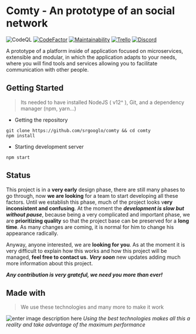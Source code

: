 
# Comty - An prototype of an social network
![CodeQL](https://github.com/srgooglo/comty/workflows/CodeQL/badge.svg?branch=master)
[![CodeFactor](https://www.codefactor.io/repository/github/srgooglo/comty/badge)](https://www.codefactor.io/repository/github/srgooglo/comty)
[![Maintainability](https://api.codeclimate.com/v1/badges/f89a278695d0a1301fe5/maintainability)](https://codeclimate.com/github/srgooglo/comty/maintainability)
[![Trello](https://img.shields.io/badge/Trello-Join%20dashboard-blue)](https://trello.com/invite/b/UbwvlG1I/2bc02725b9b210d2e9e9a82c5040b895/comty-development)
[![Discord](https://img.shields.io/badge/dynamic/json?color=blue&label=Discord&query=name&url=https%3A%2F%2Fdiscord.com%2Fapi%2Fguilds%2F769176303978938389%2Fwidget.json)](https://discord.gg/NmnJexe)

A prototype of a platform inside of application focused on microservices, extensible and modular, in which the application adapts to your needs, where you will find tools and services allowing you to facilitate communication with other people.


## Getting Started
>Its needed to have installed NodeJS ( v12^ ), Git, and a dependency manager (npm, yarn...)

- Getting the repository
```shell
git clone https://github.com/srgooglo/comty && cd comty
npm install
```

- Starting development server
```shell
npm start
```
## Status
This project is in a **very early** design phase, there are still many phases to go through, now **we are looking** for a team to start developing all these factors.
Until we establish this phase, much of the project looks v**ery inconsistent and confusing**.
At the moment the ***development is slow but without pause***, because being a very complicated and important phase, we are **prioritizing quality** so that the project base can be preserved for a **long time**.
As many changes are coming, it is normal for him to change his appearance radically.

Anyway, anyone interested, we are **looking for you**. As at the moment it is very difficult to explain how this works and how this project will be managed, **feel free to contact us.**
***Very soon*** new updates adding much more information about this project.

***Any contribution is very grateful, we need you more than ever!***
## Made with
> We use these technologies and many more to make it work

![enter image description here](https://dl.ragestudio.net/persistent/CbEWXaE3cB35Rm2TFhY4Hnezr2P7qbtGDG86MPWUa6.png)
*Using the best technologies makes all this a reality and take advantage of the maximum performance*
